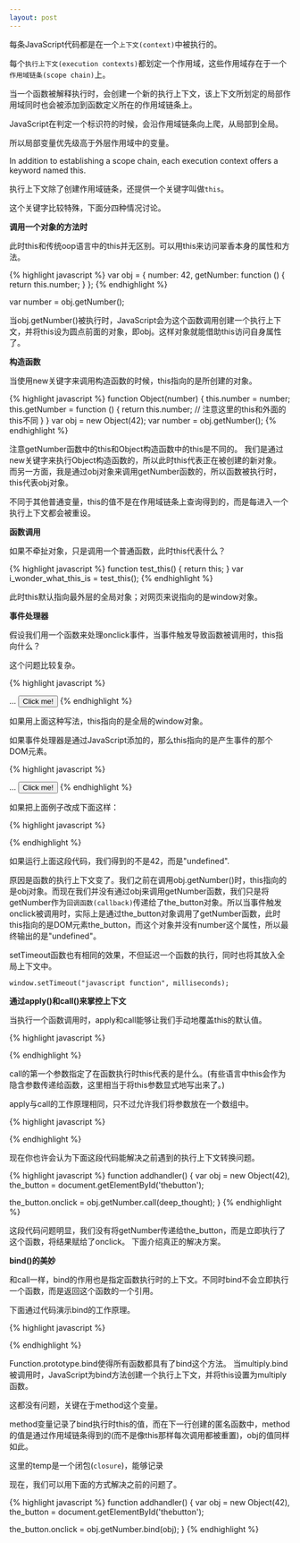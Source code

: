```yaml
---
layout: post
---
```


每条JavaScript代码都是在一个`上下文(context)`中被执行的。

每个`执行上下文(execution contexts)`都划定一个作用域，这些作用域存在于一个`作用域链条(scope chain)`上。

当一个函数被解释执行时，会创建一个新的执行上下文，该上下文所划定的局部作用域同时也会被添加到函数定义所在的作用域链条上。
 
JavaScript在判定一个标识符的时候，会沿作用域链条向上爬，从局部到全局。

所以局部变量优先级高于外层作用域中的变量。

In addition to establishing a scope chain, each execution context offers a keyword named this. 

执行上下文除了创建作用域链条，还提供一个关键字叫做`this`。

这个关键字比较特殊，下面分四种情况讨论。

**调用一个对象的方法时**

此时this和传统oop语言中的this并无区别。可以用this来访问翠香本身的属性和方法。

{% highlight javascript %}
var obj = { 
   number: 42, 
   getNumber: function () { 
     return this.number; 
   } 
 }; 
{% endhighlight %}

var number = obj.getNumber(); 

当obj.getNumber()被执行时，JavaScript会为这个函数调用创建一个执行上下文，并将this设为圆点前面的对象，即obj。这样对象就能借助this访问自身属性了。

**构造函数**

当使用new关键字来调用构造函数的时候，this指向的是所创建的对象。

{% highlight javascript %}
function Object(number) { 
  this.number = number; 
  this.getNumber = function () { 
    return this.number; // 注意这里的this和外面的this不同
  } 
} 
var obj = new Object(42); 
var number = obj.getNumber(); 
{% endhighlight %}
  

注意getNumber函数中的this和Object构造函数中的this是不同的。 我们是通过new关键字来执行Object构造函数的，所以此时this代表正在被创建的新对象。 而另一方面，我是通过obj对象来调用getNumber函数的，所以函数被执行时，this代表obj对象。

不同于其他普通变量，this的值不是在作用域链条上查询得到的，而是每进入一个执行上下文都会被重设。

**函数调用**

如果不牵扯对象，只是调用一个普通函数，此时this代表什么？

{% highlight javascript %}
function test_this() { 
  return this; 
} 
var i_wonder_what_this_is = test_this(); 
{% endhighlight %}

此时this默认指向最外层的全局对象；对网页来说指向的是window对象。

**事件处理器**

假设我们用一个函数来处理onclick事件，当事件触发导致函数被调用时，this指向什么？

这个问题比较复杂。

{% highlight javascript %}
<script type="text/javascript"> 
  function click_handler() { 
    alert(this); // alerts the window object 
  } 
</script> 
 ... 
<button id='thebutton' onclick='click_handler()'>Click me!</button>
{% endhighlight %}

如果用上面这种写法，this指向的是全局的window对象。

如果事件处理器是通过JavaScript添加的，那么this指向的是产生事件的那个DOM元素。

{% highlight javascript %}
<script type="text/javascript"> 
  function click_handler() { 
    alert(this); // alerts the button DOM node 
  } 
  
  function addhandler() { 
    document.getElementById('thebutton').onclick = click_handler; 
  } 
  
  window.onload = addhandler; 
</script> 
 ... 
<button id='thebutton'>Click me!</button>
{% endhighlight %}

如果把上面例子改成下面这样：

{% highlight javascript %}
<script type="text/javascript"> 
  function Object(number) { 
    this.number = number; 
    this.getNumber = function () { 
      alert(this.number); 
    } 
  } 
  
  function addhandler() { 
    var obj = new Object(42), 
    the_button = document.getElementById('thebutton'); 
  
    the_button.onclick = obj.getNumber; 
  } 
  
  window.onload = addhandler; 
</script>
{% endhighlight %}

如果运行上面这段代码，我们得到的不是42，而是"undefined".

原因是函数的执行上下文变了。我们之前在调用obj.getNumber()时，this指向的是obj对象。而现在我们并没有通过obj来调用getNumber函数，我们只是将getNumber作为`回调函数(callback)`传递给了the_button对象。所以当事件触发onclick被调用时，实际上是通过the_button对象调用了getNumber函数，此时this指向的是DOM元素the_button，而这个对象并没有number这个属性，所以最终输出的是"undefined"。

setTimeout函数也有相同的效果，不但延迟一个函数的执行，同时也将其放入全局上下文中。

`window.setTimeout("javascript function", milliseconds);`

**通过apply()和call()来掌控上下文**

当执行一个函数调用时，apply和call能够让我们手动地覆盖this的默认值。

{% highlight javascript %}
<script type="text/javascript"> 
  var first_object = { 
    num: 42 
  }; 
  var second_object = { 
    num: 24 
  }; 
  
  function multiply(mult) { 
    return this.num * mult; 
  } 
  
  multiply.call(first_object, 5); // returns 42 * 5 
  multiply.call(second_object, 5); // returns 24 * 5 
</script>
{% endhighlight %}

call的第一个参数指定了在函数执行时this代表的是什么。(有些语言中this会作为隐含参数传递给函数，这里相当于将this参数显式地写出来了。)

apply与call的工作原理相同，只不过允许我们将参数放在一个数组中。

{% highlight javascript %}
<script type="text/javascript"> 
 ... 
  
  multiply.apply(first_object, [5]); // returns 42 * 5 
  multiply.apply(second_object, [5]); // returns 24 * 5 
</script>
{% endhighlight %}

现在你也许会认为下面这段代码能解决之前遇到的执行上下文转换问题。

{% highlight javascript %}
function addhandler() { 
  var obj = new Object(42), 
  the_button = document.getElementById('thebutton'); 
  
  the_button.onclick = obj.getNumber.call(deep_thought); 
}
{% endhighlight %}

这段代码问题明显，我们没有将getNumber传递给the_button，而是立即执行了这个函数，将结果赋给了onclick。
下面介绍真正的解决方案。

**bind()的美妙**

和call一样，bind的作用也是指定函数执行时的上下文。不同时bind不会立即执行一个函数，而是返回这个函数的一个引用。

下面通过代码演示bind的工作原理。

{% highlight javascript %}
<script type="text/javascript"> 
  var first_object = { 
    num: 42 
  }; 
  var second_object = { 
    num: 24 
  }; 
  
  function multiply(mult) { 
    return this.num * mult; 
  } 
  
  Function.prototype.bind = function(obj) { 
    var method = this, 
    temp = function() { 
      return method.apply(obj, arguments); 
    }; 
  
    return temp; 
  } 
  
  var first_multiply = multiply.bind(first_object); 
  first_multiply(5); // returns 42 * 5 
  
  var second_multiply = multiply.bind(second_object); 
  second_multiply(5); // returns 24 * 5 
</script>
{% endhighlight %}

Function.prototype.bind使得所有函数都具有了bind这个方法。
当multiply.bind被调用时，JavaScript为bind方法创建一个执行上下文，并将this设置为multiply函数。

这都没有问题，关键在于method这个变量。

method变量记录了bind执行时this的值，而在下一行创建的匿名函数中，method的值是通过作用域链条得到的(而不是像this那样每次调用都被重置)，obj的值同样如此。


这里的temp是一个闭包(`closure`)，能够记录

现在，我们可以用下面的方式解决之前的问题了。

{% highlight javascript %}
function addhandler() { 
  var obj = new Object(42), 
  the_button = document.getElementById('thebutton'); 
  
  the_button.onclick = obj.getNumber.bind(obj); 
}
{% endhighlight %}
